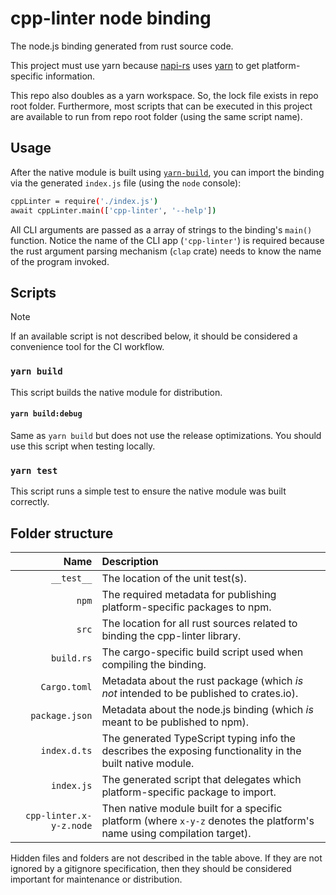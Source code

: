 # cpp-linter node binding

The node.js binding generated from rust source code.

This project must use yarn because [napi-rs] uses [yarn] to get platform-specific information.

[yarn]: https://yarnpkg.com/
[napi-rs]: https://napi.rs/

This repo also doubles as a yarn workspace. So, the lock file exists in repo root folder.
Furthermore, most scripts that can be executed in this project are available to run from repo root folder (using the same script name).

## Usage

After the native module is built using [`yarn-build`](#yarn-build), you can import the binding via the generated `index.js` file (using the `node` console):

```sh
cppLinter = require('./index.js')
await cppLinter.main(['cpp-linter', '--help'])
```

All CLI arguments are passed as a array of strings to the binding's `main()` function.
Notice the name of the CLI app (`'cpp-linter'`) is required because the rust argument parsing
mechanism (`clap` crate) needs to know the name of the program invoked.

## Scripts

> [!note]
> If an available script is not described below, it should be considered a convenience tool for the CI workflow.

### `yarn build`

This script builds the native module for distribution.

#### `yarn build:debug`

Same as `yarn build` but does not use the release optimizations.
You should use this script when testing locally.

### `yarn test`

This script runs a simple test to ensure the native module was built correctly.

## Folder structure

| Name | Description |
|-----:|:------------|
| `__test__` | The location of the unit test(s). |
| `npm` | The required metadata for publishing platform-specific packages to npm. |
| `src` | The location for all rust sources related to binding the cpp-linter library. |
| `build.rs` | The cargo-specific build script used when compiling the binding. |
| `Cargo.toml` | Metadata about the rust package (which _is not_ intended to be published to crates.io). |
| `package.json` | Metadata about the node.js binding (which _is_ meant to be published to npm). |
| `index.d.ts` | The generated TypeScript typing info the describes the exposing functionality in the built native module. |
| `index.js` | The generated script that delegates which platform-specific package to import. |
| `cpp-linter.x-y-z.node` | Then native module built for a specific platform (where `x-y-z` denotes the platform's name using compilation target). |

Hidden files and folders are not described in the table above.
If they are not ignored by a gitignore specification, then they should be considered
important for maintenance or distribution.

